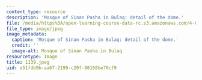 ```yaml
---
content_type: resource
description: 'Mosque of Sinan Pasha in Bulaq: detail of the dome.'
file: /media/https%3A/open-learning-course-data-rc.s3.amazonaws.com/4-615-the-architecture-of-cairo-spring-2002/e51fdb9baa672199c20f98168be70cf9_1139.jpeg
file_type: image/jpeg
image_metadata:
  caption: 'Mosque of Sinan Pasha in Bulaq: detail of the dome.'
  credit: ''
  image-alt: Mosque of Sinan Pasha in Bulaq
resourcetype: Image
title: 1139.jpeg
uid: e51fdb9b-aa67-2199-c20f-98168be70cf9
---
```

